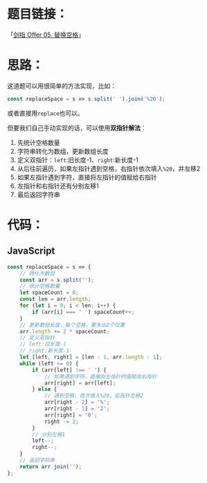 # 题目链接：

「[剑指 Offer 05. 替换空格](https://leetcode-cn.com/problems/ti-huan-kong-ge-lcof/)」

# 思路：

这道题可以用很简单的方法实现，比如：

```javascript
const replaceSpace = s => s.split(' ').join('%20');
```

或者直接用`replace`也可以。

但要我们自己手动实现的话，可以使用**双指针解法**：

1. 先统计空格数量
2. 字符串转化为数组，更新数组长度
3. 定义双指针：`left`:旧长度-1、`right`:新长度-1
4. 从后往前遍历，如果左指针遇到空格，右指针依次填入`%20`，并左移2
5. 如果左指针遇到字符，直接将左指针的值赋给右指针
6. 左指针和右指针还有分别左移1
7. 最后返回字符串

# 代码：

## JavaScript

```javascript
const replaceSpace = s => {
    // 转化为数组
    const arr = s.split('');
    // 统计空格数量
    let spaceCount = 0;
    const len = arr.length;
    for (let i = 0; i < len; i++) {
        if (arr[i] === ' ') spaceCount++;
    }
    // 更新数组长度，每个空格，要多出2个位置
    arr.length += 2 * spaceCount;
    // 定义双指针
    // left:旧长度-1
    // right:新长度-1
    let [left, right] = [len - 1, arr.length - 1];
    while (left >= 0) {
        if (arr[left] !== ' ') {
            // 如果遇到字符，直接将左指针的值赋给右指针
            arr[right] = arr[left];
        } else {
            // 遇到空格，依次填入%20，右指针左移2
            arr[right - 2] = '%';
            arr[right - 1] = '2';
            arr[right] = '0';
            right -= 2;
        }
        // 分别左移1
        left--;
        right--;
    }
    // 返回字符串
    return arr.join('');
};
```

